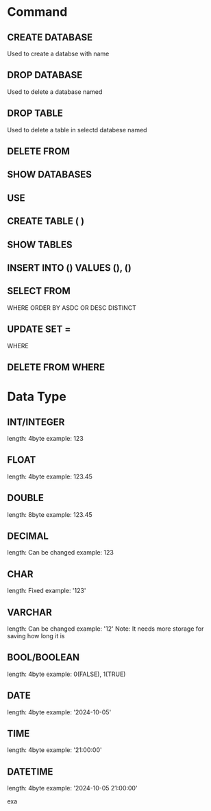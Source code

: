 # Command

## CREATE DATABASE <DatabaseName>
Used to create a databse with name **<DatabaseName>**

## DROP DATABASE <DatabaseName>
Used to delete a database named **<DatabaseName>**

## DROP TABLE <TableName>
Used to delete a table in selectd databese named **<TableName>**

## DELETE FROM <TableName>

## SHOW DATABASES
## USE <DatabaseName>
## CREATE TABLE <TableName> (<CloumnName> <CloumnType>)
## SHOW TABLES
## INSERT INTO <TableName> (<CloumnName>) VALUES (<Values>), (<Values>)
## SELECT <CloumnName> FROM <TableName> 
WHERE <Condition> 
ORDER BY <CloumnName> ASDC OR DESC
DISTINCT
## UPDATE <TableName> SET <UpdateColumn> = <Value> 
WHERE <Condition>
## DELETE FROM <TableName> WHERE <Condition> 
# Data Type

## INT/INTEGER
length: 4byte
example: 123

## FLOAT
length: 4byte
example: 123.45
## DOUBLE
length: 8byte
example: 123.45
## DECIMAL
length: Can be changed
example: 123

## CHAR
length: Fixed
example: '123'
## VARCHAR
length: Can be changed
example: '12'
Note: It needs more storage for saving how long it is

## BOOL/BOOLEAN
length: 4byte
example: 0(FALSE), 1(TRUE)

## DATE
length: 4byte
example: '2024-10-05'
## TIME
length: 4byte
example: '21\:00:00'
## DATETIME
length: 4byte
example: '2024-10-05 21\:00:00'




exa
